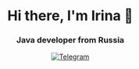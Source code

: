 <div id="header" align="center">
  <h1>Hi there, I'm Irina 👋</h1>
  <h3>Java developer from Russia</h3>
<div>

<div id="socials" aligh="center">
  <a href="https://t.me/irinafed04">
    <img src="https://img.shields.io/badge/Telegram-blue?style=for-the-badge&logo=telegram&logoColor=white" alt="Telegram"/>
  <a>
<div>
